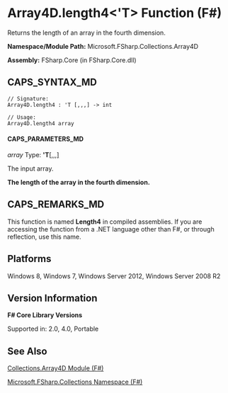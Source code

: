# Array4D.length4<'T> Function (F#)

Returns the length of an array in the fourth dimension.

**Namespace/Module Path:** Microsoft.FSharp.Collections.Array4D

**Assembly:** FSharp.Core (in FSharp.Core.dll)


## CAPS_SYNTAX_MD

```
// Signature:
Array4D.length4 : 'T [,,,] -> int

// Usage:
Array4D.length4 array
```

#### CAPS_PARAMETERS_MD
*array*
Type: **'T**[[,,,]](http://msdn.microsoft.com/en-us/library/e957316d-b2e0-4f04-ac4c-426d4f38a968)


The input array.



**The length of the array in the fourth dimension.**
## CAPS_REMARKS_MD
This function is named **Length4** in compiled assemblies. If you are accessing the function from a .NET language other than F#, or through reflection, use this name.


## Platforms
Windows 8, Windows 7, Windows Server 2012, Windows Server 2008 R2


## Version Information
**F# Core Library Versions**

Supported in: 2.0, 4.0, Portable




## See Also
[Collections.Array4D Module &#40;F&#35;&#41;](Collections.Array4D+Module+%28F%23%29.md)

[Microsoft.FSharp.Collections Namespace &#40;F&#35;&#41;](Microsoft.FSharp.Collections+Namespace+%28F%23%29.md)

